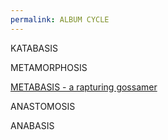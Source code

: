 ```yaml
---
permalink: ALBUM CYCLE
---
```


KATABASIS

METAMORPHOSIS

[METABASIS - a rapturing gossamer](METABASIS%20-%20a%20rapturing%20gossamer.md)

ANASTOMOSIS

ANABASIS
